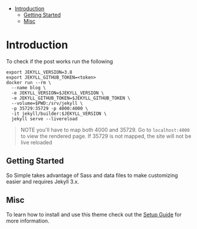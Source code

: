 
<!-- vim-markdown-toc GFM -->

* [Introduction](#introduction)
  * [Getting Started](#getting-started)
  * [Misc](#misc)

<!-- vim-markdown-toc -->

# Introduction

To check if the post works run the following

```
export JEKYLL_VERSION=3.8
export JEKYLL_GITHUB_TOKEN=<token>
docker run --rm \
  --name blog \
  -e JEKYLL_VERSION=$JEKYLL_VERSION \
  -e JEKYLL_GITHUB_TOKEN=$JEKYLL_GITHUB_TOKEN \
  --volume=$PWD:/srv/jekyll \
  -p 35729:35729 -p 4000:4000 \
  -it jekyll/builder:$JEKYLL_VERSION \
  jekyll serve --livereload
```

> NOTE you'll have to map both 4000 and 35729. Go to `localhost:4000` to view the rendered page. If 35729 is not mapped, the site will not be live reloaded

## Getting Started

So Simple takes advantage of Sass and data files to make customizing easier and requires Jekyll 3.x.

## Misc

To learn how to install and use this theme check out the [Setup Guide](http://mmistakes.github.io/so-simple-theme/theme-setup/) for more information.


